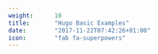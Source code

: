 ```yaml
---
weight:      10
title:       "Hugo Basic Examples"
date:        "2017-11-22T07:42:26+01:00"
icon:        "fab fa-superpowers"
---
```

